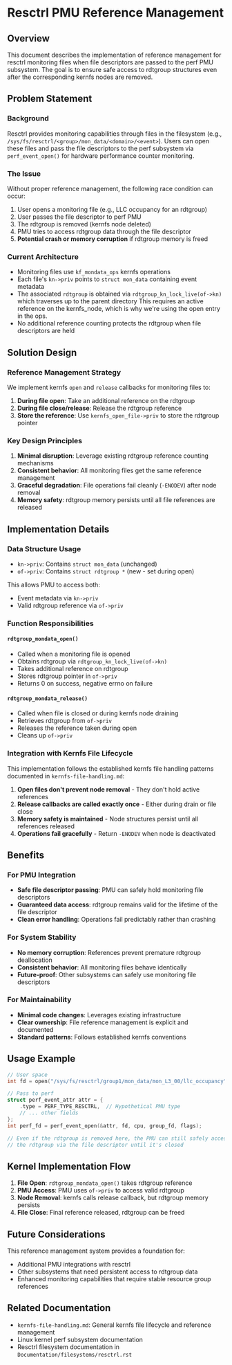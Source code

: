 # Resctrl PMU Reference Management

## Overview

This document describes the implementation of reference management for resctrl monitoring files when file descriptors are passed to the perf PMU subsystem. The goal is to ensure safe access to rdtgroup structures even after the corresponding kernfs nodes are removed.

## Problem Statement

### Background

Resctrl provides monitoring capabilities through files in the filesystem (e.g., `/sys/fs/resctrl/<group>/mon_data/<domain>/<event>`). Users can open these files and pass the file descriptors to the perf subsystem via `perf_event_open()` for hardware performance counter monitoring.

### The Issue

Without proper reference management, the following race condition can occur:

1. User opens a monitoring file (e.g., LLC occupancy for an rdtgroup)
2. User passes the file descriptor to perf PMU
3. The rdtgroup is removed (kernfs node deleted)
4. PMU tries to access rdtgroup data through the file descriptor
5. **Potential crash or memory corruption** if rdtgroup memory is freed

### Current Architecture

- Monitoring files use `kf_mondata_ops` kernfs operations
- Each file's `kn->priv` points to `struct mon_data` containing event metadata
- The associated `rdtgroup` is obtained via `rdtgroup_kn_lock_live(of->kn)` which traverses up to the parent directory
    This requires an active reference on the kernfs_node, which is why we're using the open entry in the ops.
- No additional reference counting protects the rdtgroup when file descriptors are held

## Solution Design

### Reference Management Strategy

We implement kernfs `open` and `release` callbacks for monitoring files to:

1. **During file open**: Take an additional reference on the rdtgroup
2. **During file close/release**: Release the rdtgroup reference
3. **Store the reference**: Use `kernfs_open_file->priv` to store the rdtgroup pointer

### Key Design Principles

1. **Minimal disruption**: Leverage existing rdtgroup reference counting mechanisms
2. **Consistent behavior**: All monitoring files get the same reference management
3. **Graceful degradation**: File operations fail cleanly (`-ENODEV`) after node removal
4. **Memory safety**: rdtgroup memory persists until all file references are released

## Implementation Details

### Data Structure Usage

- `kn->priv`: Contains `struct mon_data` (unchanged)
- `of->priv`: Contains `struct rdtgroup *` (new - set during open)

This allows PMU to access both:
- Event metadata via `kn->priv` 
- Valid rdtgroup reference via `of->priv`

### Function Responsibilities

#### `rdtgroup_mondata_open()`
- Called when a monitoring file is opened
- Obtains rdtgroup via `rdtgroup_kn_lock_live(of->kn)`
- Takes additional reference on rdtgroup
- Stores rdtgroup pointer in `of->priv`
- Returns 0 on success, negative errno on failure

#### `rdtgroup_mondata_release()`
- Called when file is closed or during kernfs node draining
- Retrieves rdtgroup from `of->priv`
- Releases the reference taken during open
- Cleans up `of->priv`

### Integration with Kernfs File Lifecycle

This implementation follows the established kernfs file handling patterns documented in `kernfs-file-handling.md`:

1. **Open files don't prevent node removal** - They don't hold active references
2. **Release callbacks are called exactly once** - Either during drain or file close
3. **Memory safety is maintained** - Node structures persist until all references released
4. **Operations fail gracefully** - Return `-ENODEV` when node is deactivated

## Benefits

### For PMU Integration
- **Safe file descriptor passing**: PMU can safely hold monitoring file descriptors
- **Guaranteed data access**: rdtgroup remains valid for the lifetime of the file descriptor
- **Clean error handling**: Operations fail predictably rather than crashing

### For System Stability
- **No memory corruption**: References prevent premature rdtgroup deallocation
- **Consistent behavior**: All monitoring files behave identically
- **Future-proof**: Other subsystems can safely use monitoring file descriptors

### For Maintainability
- **Minimal code changes**: Leverages existing infrastructure
- **Clear ownership**: File reference management is explicit and documented
- **Standard patterns**: Follows established kernfs conventions

## Usage Example

```c
// User space
int fd = open("/sys/fs/resctrl/group1/mon_data/mon_L3_00/llc_occupancy", O_RDONLY);

// Pass to perf
struct perf_event_attr attr = {
    .type = PERF_TYPE_RESCTRL,  // Hypothetical PMU type
    // ... other fields
};
int perf_fd = perf_event_open(&attr, fd, cpu, group_fd, flags);

// Even if the rdtgroup is removed here, the PMU can still safely access
// the rdtgroup via the file descriptor until it's closed
```

## Kernel Implementation Flow

1. **File Open**: `rdtgroup_mondata_open()` takes rdtgroup reference
2. **PMU Access**: PMU uses `of->priv` to access valid rdtgroup
3. **Node Removal**: kernfs calls release callback, but rdtgroup memory persists
4. **File Close**: Final reference released, rdtgroup can be freed

## Future Considerations

This reference management system provides a foundation for:
- Additional PMU integrations with resctrl
- Other subsystems that need persistent access to rdtgroup data
- Enhanced monitoring capabilities that require stable resource group references

## Related Documentation

- `kernfs-file-handling.md`: General kernfs file lifecycle and reference management
- Linux kernel perf subsystem documentation
- Resctrl filesystem documentation in `Documentation/filesystems/resctrl.rst`